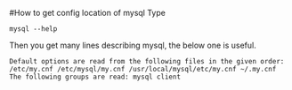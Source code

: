 #How to get config location of mysql
Type
```
mysql --help
```
Then you get many lines describing mysql, the below one is useful.
```
Default options are read from the following files in the given order:
/etc/my.cnf /etc/mysql/my.cnf /usr/local/mysql/etc/my.cnf ~/.my.cnf 
The following groups are read: mysql client
```
